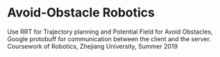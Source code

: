 # Avoid-Obstacle Robotics
Use RRT for Trajectory planning and Potential Field for Avoid Obstacles, Google protobuff for communication between the client and the server.
Coursework of Robotics, Zhejiang University, Summer 2019
